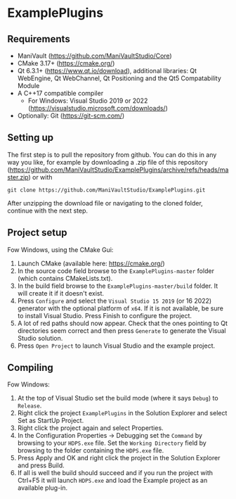 # ExamplePlugins

## Requirements
* ManiVault (https://github.com/ManiVaultStudio/Core)
* CMake 3.17+ (https://cmake.org/)
* Qt 6.3.1+ (https://www.qt.io/download), additional libraries: Qt WebEngine, Qt WebChannel, Qt Positioning and the Qt5 Compatability Module
* A C++17 compatible compiler
    * For Windows: Visual Studio 2019 or 2022 (https://visualstudio.microsoft.com/downloads/)
* Optionally: Git (https://git-scm.com/)

## Setting up
The first step is to pull the repository from github. You can do this in any way you like, for example by downloading a .zip file of this repository (https://github.com/ManiVaultStudio/ExamplePlugins/archive/refs/heads/master.zip) or with 
```
git clone https://github.com/ManiVaultStudio/ExamplePlugins.git
```
After unzipping the download file or navigating to the cloned folder, continue with the next step.

## Project setup
Fow Windows, using the CMake Gui:
1. Launch CMake (available here: https://cmake.org/)
2. In the source code field browse to the `ExamplePlugins-master` folder (which contains CMakeLists.txt).
3. In the build field browse to the `ExamplePlugins-master/build` folder. It will create it if it doesn't exist.
4. Press `Configure` and select the `Visual Studio 15 2019` (or 16 2022) generator with the optional platform of `x64`. If it is not available, be sure to install Visual Studio. Press Finish to configure the project.
5. A lot of red paths should now appear. Check that the ones pointing to Qt directories seem correct and then press `Generate` to generate the Visual Studio solution.
6. Press `Open Project` to launch Visual Studio and the example project.

## Compiling
Fow Windows:
1. At the top of Visual Studio set the build mode (where it says `Debug`) to `Release`.
2. Right click the project `ExamplePlugins` in the Solution Explorer and select Set as StartUp Project.
3. Right click the project again and select Properties.
4. In the Configuration Properties -> Debugging set the `Command` by browsing to your `HDPS.exe` file. Set the `Working Directory` field by browsing to the folder containing the `HDPS.exe` file.
5. Press Apply and OK and right click the project in the Solution Explorer and press Build.
6. If all is well the build should succeed and if you run the project with Ctrl+F5 it will launch `HDPS.exe` and load the Example project as an available plug-in.
